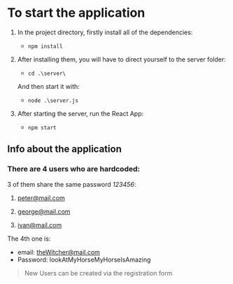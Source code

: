 # To start the application

1. In the project directory, firstly install all of the dependencies:

    - `npm install`

2. After installing them, you will have to direct yourself to the server folder:

    - `cd .\server\`

    And then start it with:

    - `node .\server.js`

3. After starting the server, run the React App:

    - `npm start`

## Info about the application

### There are 4 users who are hardcoded:

3 of them share the same password _123456_:

1. peter@mail.com

2. george@mail.com

3. ivan@mail.com

The 4th one is:

-   email: theWitcher@mail.com
-   Password: lookAtMyHorseMyHorseIsAmazing

> New Users can be created via the registration form
